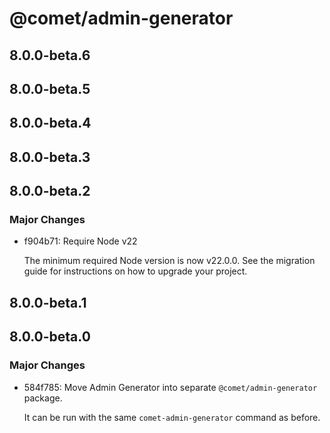 # @comet/admin-generator

## 8.0.0-beta.6

## 8.0.0-beta.5

## 8.0.0-beta.4

## 8.0.0-beta.3

## 8.0.0-beta.2

### Major Changes

- f904b71: Require Node v22

    The minimum required Node version is now v22.0.0.
    See the migration guide for instructions on how to upgrade your project.

## 8.0.0-beta.1

## 8.0.0-beta.0

### Major Changes

- 584f785: Move Admin Generator into separate `@comet/admin-generator` package.

    It can be run with the same `comet-admin-generator` command as before.
